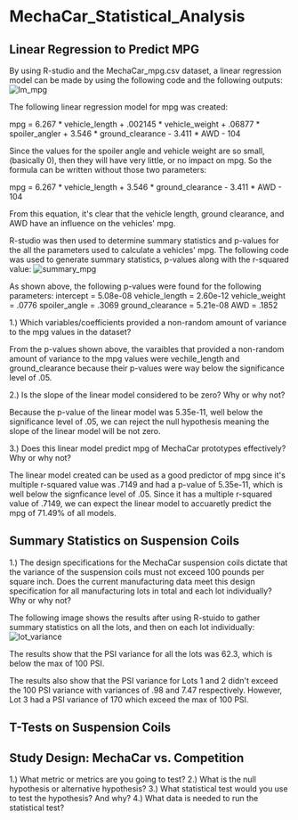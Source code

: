 # MechaCar_Statistical_Analysis


## Linear Regression to Predict MPG

By using R-studio and the MechaCar_mpg.csv dataset, a linear regression model can be made by using the following code and the following outputs: 
![lm_mpg](https://user-images.githubusercontent.com/75760493/115299769-d89d1580-a124-11eb-8ef1-632a006c921f.PNG)

The following linear regression model for mpg was created:

mpg = 6.267 * vehicle_length + .002145 * vehicle_weight + .06877 * spoiler_angler + 3.546 * ground_clearance - 3.411 * AWD - 104

Since the values for the spoiler angle and vehicle weight are so small, (basically 0), then they will have very little, or no impact on mpg. So the formula can be written without those two parameters:

mpg = 6.267 * vehicle_length + 3.546 * ground_clearance - 3.411 * AWD - 104

From this equation, it's clear that the vehicle length, ground clearance, and AWD have an influence on the vehicles' mpg.

R-studio was then used to determine summary statistics and p-values for the all the parameters used to calculate a vehicles' mpg. The following code was used to generate summary statistics, p-values along with the r-squared value:
![summary_mpg](https://user-images.githubusercontent.com/75760493/115380463-361e7a00-a198-11eb-9ab3-897fe9da9035.PNG)

As shown above, the following p-values were found for the following parameters:
intercept = 5.08e-08
vehicle_length = 2.60e-12
vehicle_weight = .0776
spoiler_angle = .3069
ground_clearance = 5.21e-08
AWD = .1852

1.) Which variables/coefficients provided a non-random amount of variance to the mpg values in the dataset?

From the p-values shown above, the varaibles that provided a non-random amount of variance to the mpg values were vechile_length and ground_clearance because their p-values were way below the significance level of .05. 

2.) Is the slope of the linear model considered to be zero? Why or why not?

Because the p-value of the linear model was 5.35e-11, well below the significance level of .05, we can reject the null hypothesis meaning the slope of the linear model will be not zero.

3.) Does this linear model predict mpg of MechaCar prototypes effectively? Why or why not? 

The linear model created can be used as a good predictor of mpg since it's multiple r-squared value was .7149 and had a p-value of 5.35e-11, which is well below the signficance level of .05. Since it has a multiple r-squared value of .7149, we can expect the linear model to accuaretly predict the mpg of 71.49% of all models.



## Summary Statistics on Suspension Coils

1.) The design specifications for the MechaCar suspension coils dictate that the variance of the suspension coils must not exceed 100 pounds per square inch. Does the current manufacturing data meet this design specification for all manufacturing lots in total and each lot individually? Why or why not?

The following image shows the results after using R-stuido to gather summary statistics on all the lots, and then on each lot individually:
![lot_variance](https://user-images.githubusercontent.com/75760493/115384512-c19a0a00-a19c-11eb-9270-dfeedbc30034.PNG)

The results show that the PSI variance for all the lots was 62.3, which is below the max of 100 PSI. 

The results also show that the PSI variance for Lots 1 and 2 didn't exceed the 100 PSI variance with variances of .98 and 7.47 respectively. However, Lot 3 had a PSI variance of 170 which exceed the max of 100 PSI. 



## T-Tests on Suspension Coils




## Study Design: MechaCar vs. Competition

1.) What metric or metrics are you going to test?
2.) What is the null hypothesis or alternative hypothesis? 
3.) What statistical test would you use to test the hypothesis? And why?
4.) What data is needed to run the statistical test?
